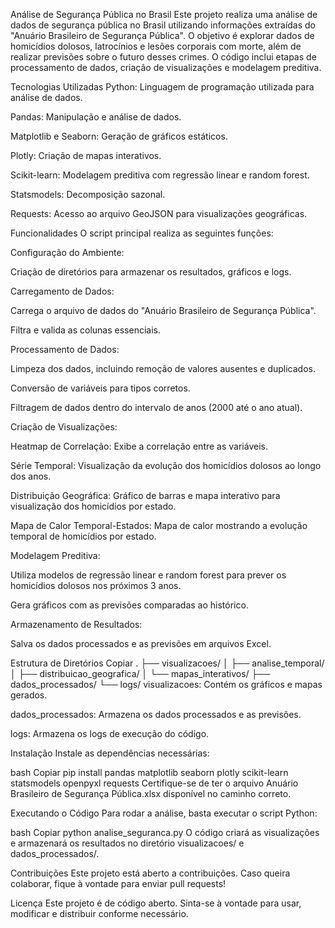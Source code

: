 Análise de Segurança Pública no Brasil
Este projeto realiza uma análise de dados de segurança pública no Brasil utilizando informações extraídas do "Anuário Brasileiro de Segurança Pública". O objetivo é explorar dados de homicídios dolosos, latrocínios e lesões corporais com morte, além de realizar previsões sobre o futuro desses crimes. O código inclui etapas de processamento de dados, criação de visualizações e modelagem preditiva.

Tecnologias Utilizadas
Python: Linguagem de programação utilizada para análise de dados.

Pandas: Manipulação e análise de dados.

Matplotlib e Seaborn: Geração de gráficos estáticos.

Plotly: Criação de mapas interativos.

Scikit-learn: Modelagem preditiva com regressão linear e random forest.

Statsmodels: Decomposição sazonal.

Requests: Acesso ao arquivo GeoJSON para visualizações geográficas.

Funcionalidades
O script principal realiza as seguintes funções:

Configuração do Ambiente:

Criação de diretórios para armazenar os resultados, gráficos e logs.

Carregamento de Dados:

Carrega o arquivo de dados do "Anuário Brasileiro de Segurança Pública".

Filtra e valida as colunas essenciais.

Processamento de Dados:

Limpeza dos dados, incluindo remoção de valores ausentes e duplicados.

Conversão de variáveis para tipos corretos.

Filtragem de dados dentro do intervalo de anos (2000 até o ano atual).

Criação de Visualizações:

Heatmap de Correlação: Exibe a correlação entre as variáveis.

Série Temporal: Visualização da evolução dos homicídios dolosos ao longo dos anos.

Distribuição Geográfica: Gráfico de barras e mapa interativo para visualização dos homicídios por estado.

Mapa de Calor Temporal-Estados: Mapa de calor mostrando a evolução temporal de homicídios por estado.

Modelagem Preditiva:

Utiliza modelos de regressão linear e random forest para prever os homicídios dolosos nos próximos 3 anos.

Gera gráficos com as previsões comparadas ao histórico.

Armazenamento de Resultados:

Salva os dados processados e as previsões em arquivos Excel.

Estrutura de Diretórios
Copiar
.
├── visualizacoes/
│   ├── analise_temporal/
│   ├── distribuicao_geografica/
│   └── mapas_interativos/
├── dados_processados/
└── logs/
visualizacoes: Contém os gráficos e mapas gerados.

dados_processados: Armazena os dados processados e as previsões.

logs: Armazena os logs de execução do código.

Instalação
Instale as dependências necessárias:

bash
Copiar
pip install pandas matplotlib seaborn plotly scikit-learn statsmodels openpyxl requests
Certifique-se de ter o arquivo Anuário Brasileiro de Segurança Pública.xlsx disponível no caminho correto.

Executando o Código
Para rodar a análise, basta executar o script Python:

bash
Copiar
python analise_seguranca.py
O código criará as visualizações e armazenará os resultados no diretório visualizacoes/ e dados_processados/.

Contribuições
Este projeto está aberto a contribuições. Caso queira colaborar, fique à vontade para enviar pull requests!

Licença
Este projeto é de código aberto. Sinta-se à vontade para usar, modificar e distribuir conforme necessário.
